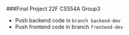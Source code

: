 ###Final Project
22F CS554A Group3

- Push backend code in <code>branch backend-dev</code>
- Push frontend code in branch <code>frontend-dev</code>
